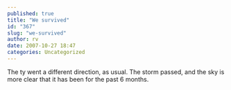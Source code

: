 ```yaml
---
published: true
title: "We survived"
id: "367"
slug: "we-survived"
author: rv
date: 2007-10-27 18:47
categories: Uncategorized
---
```

The ty went a different direction, as usual. The storm passed, and the sky is more clear that it has been for the past 6 months.<br /><br /><a href="http://bp1.blogger.com/_RIq3e2nKDHo/RyOIFqpOfOI/AAAAAAAAEXk/_mdM0wXHD0o/s1600-h/BP_IMG_9217.jpg"><img style="display:block;text-align:center;cursor:pointer;margin:0 auto 10px;" src="http://bp1.blogger.com/_RIq3e2nKDHo/RyOIFqpOfOI/AAAAAAAAEXk/_mdM0wXHD0o/s320/BP_IMG_9217.jpg" alt="" border="0" /></a><br /><a href="http://bp0.blogger.com/_RIq3e2nKDHo/RyOIHapOfPI/AAAAAAAAEXs/Mw3prS5zbOQ/s1600-h/BP_IMG_9225.jpg"><img style="display:block;text-align:center;cursor:pointer;margin:0 auto 10px;" src="http://bp0.blogger.com/_RIq3e2nKDHo/RyOIHapOfPI/AAAAAAAAEXs/Mw3prS5zbOQ/s320/BP_IMG_9225.jpg" alt="" border="0" /></a><br /><a href="http://bp0.blogger.com/_RIq3e2nKDHo/RyOIJapOfQI/AAAAAAAAEX0/ynV4bFHQhoI/s1600-h/BP_IMG_9228.jpg"><img style="display:block;text-align:center;cursor:pointer;margin:0 auto 10px;" src="http://bp0.blogger.com/_RIq3e2nKDHo/RyOIJapOfQI/AAAAAAAAEX0/ynV4bFHQhoI/s320/BP_IMG_9228.jpg" alt="" border="0" /></a><br /><a href="http://bp2.blogger.com/_RIq3e2nKDHo/RyOIP6pOfRI/AAAAAAAAEX8/oaOCvPgMdhE/s1600-h/BP_IMG_9233.jpg"><img style="display:block;text-align:center;cursor:pointer;margin:0 auto 10px;" src="http://bp2.blogger.com/_RIq3e2nKDHo/RyOIP6pOfRI/AAAAAAAAEX8/oaOCvPgMdhE/s320/BP_IMG_9233.jpg" alt="" border="0" /></a>